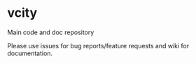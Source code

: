 vcity
=====

Main code and doc repository

Please use issues for bug reports/feature requests and wiki for documentation.
